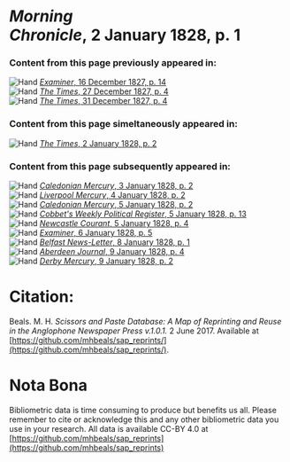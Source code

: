 # *Morning Chronicle*, 2 January 1828, p. 1  
  
### Content from this page previously appeared in:  
![Hand](http://scissorsandpaste.net/wp-content/uploads/2017/06/smallhandpointer.png) [*Examiner*, 16 December 1827, p. 14](https://mhbeals.github.io/sap_html/Examiner/Examiner-16-December-1827-p-14)  
![Hand](http://scissorsandpaste.net/wp-content/uploads/2017/06/smallhandpointer.png) [*The Times*, 27 December 1827, p. 4](https://mhbeals.github.io/sap_html/The-Times/The-Times-27-December-1827-p-4)  
![Hand](http://scissorsandpaste.net/wp-content/uploads/2017/06/smallhandpointer.png) [*The Times*, 31 December 1827, p. 4](https://mhbeals.github.io/sap_html/The-Times/The-Times-31-December-1827-p-4)  
  
### Content from this page simeltaneously appeared in:  
![Hand](http://scissorsandpaste.net/wp-content/uploads/2017/06/smallhandpointer.png) [*The Times*, 2 January 1828, p. 2](https://mhbeals.github.io/sap_html/The-Times/The-Times-2-January-1828-p-2)  
  
### Content from this page subsequently appeared in:  
![Hand](http://scissorsandpaste.net/wp-content/uploads/2017/06/smallhandpointer.png) [*Caledonian Mercury*, 3 January 1828, p. 2](https://mhbeals.github.io/sap_html/Caledonian-Mercury/Caledonian-Mercury-3-January-1828-p-2)  
![Hand](http://scissorsandpaste.net/wp-content/uploads/2017/06/smallhandpointer.png) [*Liverpool Mercury*, 4 January 1828, p. 2](https://mhbeals.github.io/sap_html/Liverpool-Mercury/Liverpool-Mercury-4-January-1828-p-2)  
![Hand](http://scissorsandpaste.net/wp-content/uploads/2017/06/smallhandpointer.png) [*Caledonian Mercury*, 5 January 1828, p. 2](https://mhbeals.github.io/sap_html/Caledonian-Mercury/Caledonian-Mercury-5-January-1828-p-2)  
![Hand](http://scissorsandpaste.net/wp-content/uploads/2017/06/smallhandpointer.png) [*Cobbet's Weekly Political Register*, 5 January 1828, p. 13](https://mhbeals.github.io/sap_html/Cobbet's-Weekly-Political-Register/Cobbet's-Weekly-Political-Register-5-January-1828-p-13)  
![Hand](http://scissorsandpaste.net/wp-content/uploads/2017/06/smallhandpointer.png) [*Newcastle Courant*, 5 January 1828, p. 4](https://mhbeals.github.io/sap_html/Newcastle-Courant/Newcastle-Courant-5-January-1828-p-4)  
![Hand](http://scissorsandpaste.net/wp-content/uploads/2017/06/smallhandpointer.png) [*Examiner*, 6 January 1828, p. 5](https://mhbeals.github.io/sap_html/Examiner/Examiner-6-January-1828-p-5)  
![Hand](http://scissorsandpaste.net/wp-content/uploads/2017/06/smallhandpointer.png) [*Belfast News-Letter*, 8 January 1828, p. 1](https://mhbeals.github.io/sap_html/Belfast-News-Letter/Belfast-News-Letter-8-January-1828-p-1)  
![Hand](http://scissorsandpaste.net/wp-content/uploads/2017/06/smallhandpointer.png) [*Aberdeen Journal*, 9 January 1828, p. 4](https://mhbeals.github.io/sap_html/Aberdeen-Journal/Aberdeen-Journal-9-January-1828-p-4)  
![Hand](http://scissorsandpaste.net/wp-content/uploads/2017/06/smallhandpointer.png) [*Derby Mercury*, 9 January 1828, p. 2](https://mhbeals.github.io/sap_html/Derby-Mercury/Derby-Mercury-9-January-1828-p-2)  


# Citation: 

Beals. M. H. *Scissors and Paste Database: A Map of Reprinting and Reuse in the Anglophone Newspaper Press v.1.0.1.* 2 June 2017. Available at [https://github.com/mhbeals/sap_reprints/](https://github.com/mhbeals/sap_reprints/). 

# Nota Bona

Bibliometric data is time consuming to produce but benefits us all. Please remember to cite or acknowledge this and any other bibliometric data you use in your research. All data is available CC-BY 4.0 at [https://github.com/mhbeals/sap_reprints](https://github.com/mhbeals/sap_reprints)